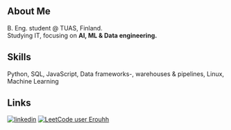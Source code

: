 ## About Me
B. Eng. student @ TUAS, Finland.  
Studying IT, focusing on **AI, ML & Data engineering.**


## Skills
Python, SQL, JavaScript, Data frameworks-, warehouses & pipelines, Linux, Machine Learning


## Links
[![linkedin](https://img.shields.io/badge/linkedin-0A66C2?style=for-the-badge&logo=linkedin&logoColor=white)](https://www.linkedin.com/in/eero-k)
[![LeetCode user Erouhh](https://img.shields.io/badge/dynamic/json?style=for-the-badge&labelColor=black&color=%23ffa116&label=Solved&query=solvedOverTotal&url=https%3A%2F%2Fleetcode-badge.vercel.app%2Fapi%2Fusers%2FErouhh&logo=leetcode&logoColor=yellow)](https://leetcode.com/Erouhh/)
